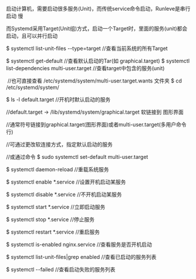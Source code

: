 启动计算机，需要启动很多服务(Unit)，而传统service命令启动，Runleve是串行启动 慢

而Systemd采用Target(Unit组)方式，启动一个Target时，里面的服务(unit)都会启动，且可以并行启动



$ systemctl list-unit-files --type=target //查看当前系统的所有Target 

$ systemctl get-default  //查看默认启动的Tar(如 graphical.target) $ systemctl list-dependencies multi-user.target //查看target中包含的服务(unit) 

​               //也可直接查看 /etc/systemd/system/multi-user.target.wants 文件夹           $ cd 	/etc/systemd/system/   

$ ls -l default.target  //开机时默认启动的服务   

//default.target -> /lib/systemd/system/graphical.target  软链接到 图形界面   

//通常符号链接到graphical.target(图形界面)或者multi-user.target(多用户命令行)    

//可通过更改软连接方式，指定默认启动的服务   

//或通过命令 $ sudo systemctl set-default multi-user.target





$ systemctl daemon-reload  //重载系统服务 

$ systemctl enable *.service  //设置开机启动某服务 

$ systemctl disable *.service //不开机启动某服务 

$ systemctl start *.service   //立即启动服务 

$ systemctl stop *.service    //停止服务 

$ systemctl restart *.service //重启服务 

$ systemctl is-enabled nginx.service //查看服务是否开机启动 

$ systemctl list-unit-files|grep enabled //查看已启动的服务列表

 $ systemctl --failed	 //查看启动失败的服务列表